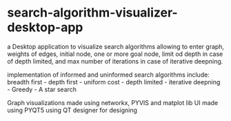 # search-algorithm-visualizer-desktop-app
a Desktop application to visualize search algorithms allowing to enter graph, weights of edges, initial node, one or more goal node, limit od depth in case of depth limited, and max number of iterations in case of iterative deepning. 

implementation of informed and uninformed search algorithms include: breadth first - depth first - uniform cost - depth limited - iterative deepning - Greedy - A star search

Graph visualizations made using networkx, PYVIS and matplot lib
UI made using PYQT5 using QT designer for designing
